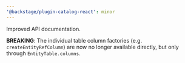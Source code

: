 ```yaml
---
'@backstage/plugin-catalog-react': minor
---
```


Improved API documentation.

**BREAKING**: The individual table column factories (e.g. `createEntityRefColumn`) are now no longer available directly, but only through `EntityTable.columns`.
